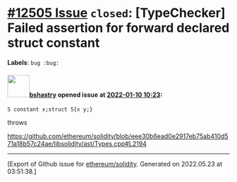 # [\#12505 Issue](https://github.com/ethereum/solidity/issues/12505) `closed`: [TypeChecker] Failed assertion for forward declared struct constant
**Labels**: `bug :bug:`


#### <img src="https://avatars.githubusercontent.com/u/2388185?v=4" width="50">[bshastry](https://github.com/bshastry) opened issue at [2022-01-10 10:23](https://github.com/ethereum/solidity/issues/12505):

```
S constant x;struct S{x y;}
```

throws

https://github.com/ethereum/solidity/blob/eee30b6ead0e2917eb75ab410d571a18b57c24ae/libsolidity/ast/Types.cpp#L2194




-------------------------------------------------------------------------------



[Export of Github issue for [ethereum/solidity](https://github.com/ethereum/solidity). Generated on 2022.05.23 at 03:51:38.]
